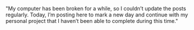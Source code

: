 "My computer has been broken for a while, so I couldn’t update the posts regularly. Today, I’m posting here to mark a new day and continue with my personal project that I haven’t been able to complete during this time."

